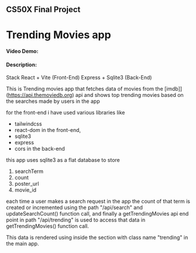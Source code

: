 ## CS50X Final Project

# Trending Movies app

#### Video Demo: <URL HERE>

#### Description:

Stack
React + Vite (Front-End)
Express + Sqlite3 (Back-End)

This is Trending movies app that fetches data of movies from the [imdb]](https://api.themoviedb.org) api and shows top trending movies based on the searches made by users in the app

for the front-end i have used various libraries like

-   tailwindcss
-   react-dom
    in the front-end,
-   sqlite3
-   express
-   cors
    in the back-end

this app uses sqlite3 as a flat database to store

1. searchTerm
2. count
3. poster_url
4. movie_id

each time a user makes a search request in the app the count of that term is created or incremented using the path "/api/search" and updateSearchCount() function call,
and finally a getTrendingMovies api end point in path "/api/trending" is used to access that data in getTrendingMovies() function call.

This data is rendered using inside the section with class name "trending" in the main app.
